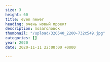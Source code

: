 ```yaml
---
size: 3
height: 60
title: even newer
heading: очень новый проект
description: позаголовок
thumbnail: "/upload/320540_2200-732x549.jpg"
categories: []
year: 2020
date: 2020-11-11 22:00:00 +0000

---
```

